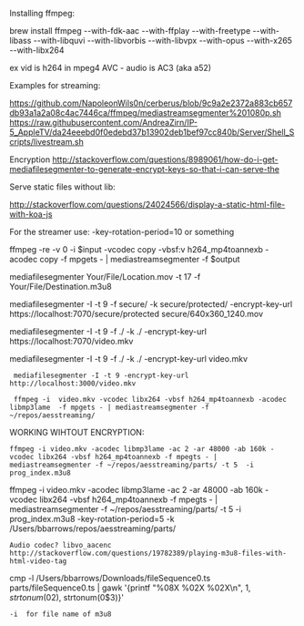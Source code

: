Installing ffmpeg:

brew install ffmpeg --with-fdk-aac --with-ffplay --with-freetype --with-libass --with-libquvi --with-libvorbis --with-libvpx --with-opus --with-x265 --with-libx264

ex vid is h264 in mpeg4 AVC - audio is AC3 (aka a52)

Examples for streaming:

https://github.com/NapoleonWils0n/cerberus/blob/9c9a2e2372a883cb657db93a1a2a08c4ac7446ca/ffmpeg/mediastreamsegmenter%201080p.sh
https://raw.githubusercontent.com/AndreaZirn/IP-5_AppleTV/da24eeebd0f0edebd37b13902deb1bef97cc840b/Server/Shell_Scripts/livestream.sh

Encryption
http://stackoverflow.com/questions/8989061/how-do-i-get-mediafilesegmenter-to-generate-encrypt-keys-so-that-i-can-serve-the



Serve static files without lib:


http://stackoverflow.com/questions/24024566/display-a-static-html-file-with-koa-js



For the streamer use:
-key-rotation-period=10 or something

ffmpeg -re -v 0 -i $input -vcodec copy -vbsf:v h264_mp4toannexb -acodec copy -f mpgets - | mediastreamsegmenter -f $output

mediafilesegmenter Your/File/Location.mov -t 17 -f Your/File/Destination.m3u8

mediafilesegmenter -I -t 9 -f secure/ -k secure/protected/ -encrypt-key-url https://localhost:7070/secure/protected secure/640x360_1240.mov




 mediafilesegmenter -I -t 9 -f ./ -k ./ -encrypt-key-url https://localhost:7070/video.mkv
    
mediafilesegmenter -I -t 9 -f ./ -k ./ -encrypt-key-url video.mkv
    
     mediafilesegmenter -I -t 9 -encrypt-key-url http://localhost:3000/video.mkv
     
     ffmpeg -i  video.mkv -vcodec libx264 -vbsf h264_mp4toannexb -acodec libmp3lame  -f mpgets - | mediastreamsegmenter -f ~/repos/aesstreaming/
    
    
WORKING WIHTOUT ENCRYPTION:
    
    ffmpeg -i video.mkv -acodec libmp3lame -ac 2 -ar 48000 -ab 160k -vcodec libx264 -vbsf h264_mp4toannexb -f mpegts - | mediastreamsegmenter -f ~/repos/aesstreaming/parts/ -t 5  -i prog_index.m3u8 
    

    
    
ffmpeg -i video.mkv -acodec libmp3lame -ac 2 -ar 48000 -ab 160k -vcodec libx264 -vbsf h264_mp4toannexb -f mpegts - | mediastreamsegmenter -f ~/repos/aesstreaming/parts/ -t 5  -i prog_index.m3u8 -key-rotation-period=5  -k /Users/bbarrows/repos/aesstreaming/parts/
    
    Audio codec? libvo_aacenc
    http://stackoverflow.com/questions/19782389/playing-m3u8-files-with-html-video-tag
    
    
cmp -l /Users/bbarrows/Downloads/fileSequence0.ts parts/fileSequence0.ts | gawk '{printf "%08X %02X %02X\n", $1, strtonum(0$2), strtonum(0$3)}'    
    
    
    -i  for file name of m3u8


